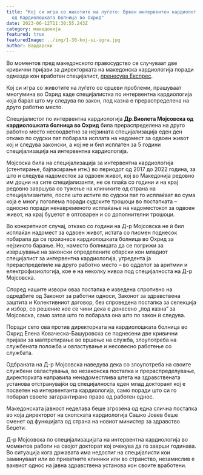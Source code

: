 ```yaml
---
title: "Кој си игра со животите на луѓето: Врвен интервентен кардиолог избркан
  од Кардиолошката болница во Охрид"
date: 2023-06-12T11:30:55.243Z
category: македонија
featured: true
featuredImage: ../img/1-30-koj-si-igra.jpg
author: Вардарски
---
```

<!--StartFragment-->

Во моментов пред македонското правосудство се случуваат две кривични пријави за директорката на македонска кардиологија поради одмазда кон вработен специјалист, [пренесува Експрес](https://www.expres.mk/niv-skandal-vo-zdravstvoto-koj-i-zoshto-brka-vrven-interventen-kardiolog-od-makedonija/).

Кој си игра со животите на луѓето со срцеви проблеми, прашуваат многумина во Охрид каде специјалистка по интервентна кардиологија која барал што му следува по закон, под казна е прераспределена на друго работно место.

Специјалистот по интервентна кардиологија **Др.Виолета Мојсовска од кардиолошката болница во Охрид** била прераспределена на друго работно место несоодветно за нејзината специјализација еден ден откако по судски пат побарала исплата на надомест за одвоен живот кој и следува законски, а кој не и бил исплатен за 5 години специјализација на интервентна кардиологија.



<!--EndFragment--><!--StartFragment-->

Мојсоска била на специјализација за интервентна кардиологија (стентирање, бајпасирање итн.) во периодот од 2017 до 2022 година, за што и следува надоместок за одвоен живот, кој во Македонија редовно им доцни на сите специјализанти, не се плаќа со години и на крај редовно завршува со тужење на клиниките од страна на специјализантите, после што истите по судски пат го исплаќаат во сума која е многу поголема поради судските трошоци во постапката – односно поради ненавременото исплаќање на надоместокот за одвоен живот, на крај буџетот е оптоварен и со дополнителни трошоци.

Во конкретниот случај, откако со години на Д-р Мојсовска не ѝ бил исплаќан надомест за одвоен живот, истата со писмен поднесок побарала да се произнесе кардиолошката болница во Охрид за нејзиното барање. Но, наместо болницата да се погрижи за извршување на законски определените обврски кон младиот специјалист за интервентна кардиологија, утредента ја прераспределиле на друго работно место – во одделот за аритмии и електрофизиологија, кое е на неколку нивоа под специјалноста на Д-р Мојсовска.

Според нашите извори оваа постапка е изведена спротивно на одредбите од Законот за работни односи, Законот за здравствена заштита и Колективниот договор, без спроведена постапка за селекција и избор, со решение кое се чини дека е донесено „под казна“ за Мојсовска, само затоа што го побарала она што по закон ѝ следува.

Поради сето ова против директорката на кардиолошката болница во Охрид Елена Коваческа-Башуровска се поднесени две кривични пријави за малтретирање во вршење на служба, злоупотреба на службената положба и овластување и несовесно работење со службата.

Одбраната на Д-р Мојсовска наведува дека со злоупотреба на своите службени овластувања, во незаконска постапка и прераспределување, директорката направила ненадоместлива штета на здравствената установа отстранувајќи од специјалноста еден млад докторант кој е посветен на интервентанта кардиологија, само поради што си го побарал своето загарантирано право од работен однос.

Македонската јавност неделава беше згрозена од една слична постапка во која директорот на скопската кардиологија Сашко Јовев беше сменет од функцијата од страна на новиот министер за здравство Беџети.

Д-р Мојсовска по специјализацијата на интервентна кардиологија во моментов работи на својот докторат кој очекува да го заврши годинава. Во ситуација кога државата има недостиг на специјалисти кои заминуваат или во приватните клиники или во странство, незамислив е ваквиот однос на јавна здравствена установа кон своите вработени.

<!--EndFragment-->